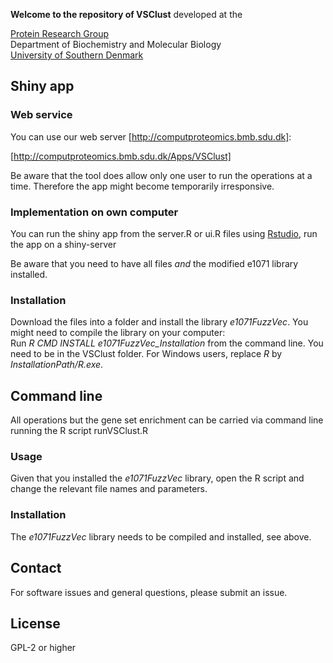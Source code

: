 **Welcome to the repository of VSClust**
developed at the

[Protein Research Group](http://www.sdu.dk/en/Om_SDU/Institutter_centre/Bmb_biokemi_og_molekylaer_biologi/Forskning/Forskningsgrupper/Protein.aspx)  
Department of Biochemistry and Molecular Biology  
[University of Southern Denmark](http://www.sdu.dk)  

## Shiny app

### Web service

You can use our web server [http://computproteomics.bmb.sdu.dk]:

[http://computproteomics.bmb.sdu.dk/Apps/VSClust]

Be aware that the tool does allow only one user to run the operations at a time. Therefore the app might become temporarily irresponsive. 

### Implementation on own computer
You can run the shiny app from the server.R or ui.R files using [Rstudio](http://rstudio.com), run the app on a shiny-server

Be aware that you need to have all files *and* the modified e1071 library installed.


### Installation
Download the files into a folder and install the library *e1071FuzzVec*. You might need to compile the library on your computer:  
Run *R CMD INSTALL e1071FuzzVec_Installation* from the command line. You need to be in the VSClust folder. For Windows users, replace *R* by *InstallationPath/R.exe*.

## Command line 

All operations but the gene set enrichment can be carried via command line running the R script runVSClust.R

### Usage

Given that you installed the *e1071FuzzVec* library, open the R script and change the relevant file names and parameters.

### Installation
The *e1071FuzzVec* library needs to be compiled and installed, see above.


## Contact
For software issues and general questions, please submit an issue.

## License
GPL-2 or higher
